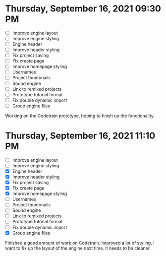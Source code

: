 # Thursday, September 16, 2021 09:30 PM
- [ ] Improve engine layout
- [ ] Improve engine styling
- [ ] Engine header
- [ ] Improve header styling
- [ ] Fix project saving
- [ ] Fix create page
- [ ] Improve homepage styling
- [ ] Usernames
- [ ] Project thumbnails
- [ ] Sound engine
- [ ] Link to remixed projects
- [ ] Prototype tutorial format
- [ ] Fix double dynamic import
- [ ] Group engine files

Working on the Codetrain prototype, hoping to finish up the functionality.

# Thursday, September 16, 2021 11:10 PM
- [ ] Improve engine layout
- [ ] Improve engine styling
- [X] Engine header
- [X] Improve header styling
- [X] Fix project saving
- [X] Fix create page
- [X] Improve homepage styling
- [ ] Usernames
- [ ] Project thumbnails
- [ ] Sound engine
- [ ] Link to remixed projects
- [ ] Prototype tutorial format
- [ ] Fix double dynamic import
- [X] Group engine files

Finished a good amount of work on Codetrain. Improved a lot of styling.
I want to fix up the layout of the engine next time. It needs to be cleaner.
